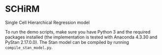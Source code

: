 # SCHiRM
Single Cell Hierarchical Regression model

To run the demo scripts, make sure you have Python 3 and the required packages installed (the implementation is tested with Anaconda 4.3.30 and PyStan 2.17.0.0). The Stan model can be compiled by running `compile_stan_model.py`.